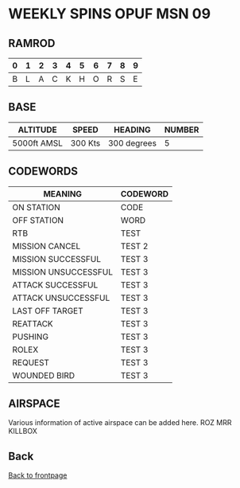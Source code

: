 # WEEKLY SPINS OPUF MSN 09

## RAMROD
| 0 | 1 | 2 | 3 | 4 | 5 | 6 | 7 | 8 | 9 |
| - | - | - | - | - | - | - | - | - | - |
| B | L | A | C | K | H | O | R | S | E |


## BASE
| ALTITUDE | SPEED | HEADING | NUMBER| 
| -------- | ----- | ------- | ----- | 
| 5000ft AMSL | 300 Kts | 300 degrees |5 |

## CODEWORDS
| MEANING | CODEWORD | 
| ------- | -------- | 
| ON STATION | CODE | 
| OFF STATION | WORD |
| RTB | TEST |
| MISSION CANCEL | TEST 2 |
| MISSION SUCCESSFUL| TEST 3 |
| MISSION UNSUCCESSFUL| TEST 3 |
| ATTACK SUCCESSFUL | TEST 3 |
| ATTACK UNSUCCESSFUL | TEST 3 |
| LAST OFF TARGET| TEST 3 |
| REATTACK | TEST 3 |
| PUSHING | TEST 3 |
| ROLEX | TEST 3 |
| REQUEST| TEST 3 |
| WOUNDED BIRD | TEST 3 |


## AIRSPACE
Various information of active airspace can be added here.
ROZ
MRR
KILLBOX



## Back
[Back to frontpage](https://132nd-vwing.github.io/OPUF-Brief/)